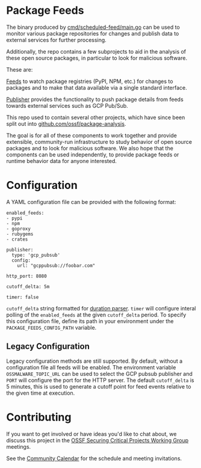 # Package Feeds

The binary produced by [cmd/scheduled-feed/main.go](cmd/scheduled-feed/main.go) can be used to monitor various
package repositories for changes and publish data to external services for further processing.

Additionally, the repo contains a few subprojects to aid in the analysis of these open source packages, in particular to look for malicious software.

These are:

[Feeds](./feeds/) to watch package registries (PyPI, NPM, etc.) for changes to packages
and to make that data available via a single standard interface.

[Publisher](./publisher/) provides the functionality to push package details from feeds towards
external services such as GCP Pub/Sub.

This repo used to contain several other projects, which have since been split out into
[github.com/ossf/package-analysis](https://github.com/ossf/package-analysis).

The goal is for all of these components to work together and provide extensible, community-run
infrastructure to study behavior of open source packages and to look for malicious software.
We also hope that the components can be used independently, to provide package feeds or runtime
behavior data for anyone interested.

# Configuration

A YAML configuration file can be provided with the following format:

```
enabled_feeds:
- pypi
- npm
- goproxy
- rubygems
- crates

publisher:
  type: 'gcp_pubsub'
  config:
    url: "gcppubsub://foobar.com"

http_port: 8080

cutoff_delta: 5m

timer: false
```

`cutoff_delta` string formatted for [duration parser](https://golang.org/pkg/time/#ParseDuration).
`timer` will configure interal polling of the `enabled_feeds` at the given `cutoff_delta` period. To specify this configuration file, define its path in your environment under the `PACKAGE_FEEDS_CONFIG_PATH` variable.

## Legacy Configuration

Legacy configuration methods are still supported. By default, without a configuration file all feeds will be enabled. The environment variable `OSSMALWARE_TOPIC_URL` can be used to select the GCP pubsub publisher and `PORT` will configure the port for the HTTP server.
The default `cutoff_delta` is 5 minutes, this is used to generate a cutoff point for feed events relative to the given time at execution.

# Contributing

If you want to get involved or have ideas you'd like to chat about, we discuss this project in the [OSSF Securing Critical Projects Working Group](https://github.com/ossf/wg-securing-critical-projects) meetings.

See the [Community Calendar](https://calendar.google.com/calendar?cid=czYzdm9lZmhwNWk5cGZsdGI1cTY3bmdwZXNAZ3JvdXAuY2FsZW5kYXIuZ29vZ2xlLmNvbQ) for the schedule and meeting invitations.
